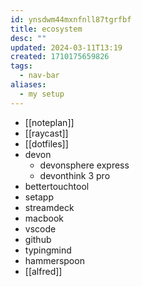 ```yaml
---
id: ynsdwm44mxnfnll87tgrfbf
title: ecosystem
desc: ""
updated: 2024-03-11T13:19
created: 1710175659826
tags:
  - nav-bar
aliases:
  - my setup
---
```

- [[noteplan]]
- [[raycast]]
- [[dotfiles]]
- devon
	- devonsphere express 
	- devonthink 3 pro
- bettertouchtool 
- setapp 
- streamdeck 
- macbook 
- vscode 
- github 
- typingmind
- hammerspoon 
- [[alfred]]